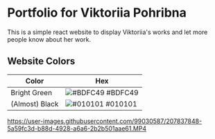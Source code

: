 
# Portfolio for Viktoriia Pohribna

This is a simple react website to display Viktoriia's works and let more people know about her work.

## Website Colors

| Color             | Hex                                                                |
| ----------------- | ------------------------------------------------------------------ |
| Bright Green | ![#BDFC49](https://via.placeholder.com/10/bdfc49?text=+) #BDFC49 |
| (Almost) Black| ![#010101](https://via.placeholder.com/10/010101?text=+) #010101 |








https://user-images.githubusercontent.com/99030587/207837848-5a59fc3d-b88d-4928-a6a6-2b2b501aae61.MP4

